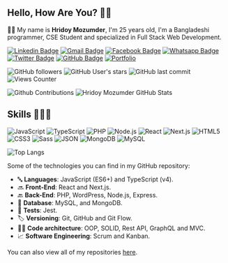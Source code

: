 


## Hello, How Are You? 👋🏻

🧔🏻 My name is **Hridoy Mozumder**, I'm 25 years old, I'm a Bangladeshi programmer, CSE Student and specialized in Full Stack Web Development.

<!-- Social Networks -->
<p align="left">
	<!-- Linkedin -->
	<a href="https://www.linkedin.com/in/hrrarya/" target="_black"><img alt="Linkedin Badge" src="https://img.shields.io/badge/-hrrarya-9644F4?&style=flat&logo=Linkedin&logoColor=white" title="Linkedin Badge" /></a>
	<!-- E-mail -->
	<a href="mailto:hrrarya6@gmail.com" target="_black"><img alt="Gmail Badge" src="https://img.shields.io/badge/-hrrarya6-9644F4?&style=flat&logo=Gmail&logoColor=white" title="Gmail Badge" /></a>
	<!-- Facebook -->
	<a href="https://www.facebook.com/hrrarya" target="_black"><img alt="Facebook Badge" src="https://img.shields.io/badge/- আর্য%20মজুমদার-9644F4?&style=flat&logo=Facebook&logoColor=white&link=https://www.facebook.com/hrrarya" title="Facebook Badge" /></a>
	<!-- Whatsapp -->
	<a href="https://api.whatsapp.com/send?phone=+8801777488806&text=Hi, How are you Hridoy?&source=&data=&app_absent=" target="_black"><img alt="Whatsapp Badge" src="https://img.shields.io/badge/-Hridoy%20Mozumder-9644F4?&style=flat&logo=Whatsapp&logoColor=white" title="Whatsapp Badge" /></a>
	<!-- Twitter -->
	<a href="https://twitter.com/hrrarya" target="_black"><img alt="Twitter Badge" src="https://img.shields.io/badge/-hrrarya-9644F4?fff&style=flat&logo=twitter&logoColor=fff" title="Twitter Badge" /></a>
	<!-- Github -->
	<a href="https://github.com/hrrarya" target="_black"><img alt="GitHub Badge" src="https://img.shields.io/badge/-hrrarya-9644F4?fff&style=flat&logo=github&logoColor=white" title="GitHub Badge" /></a>
	<!-- Portfolio -->
	<a href="https://vsportfolio.vercel.app" target="_black"><img alt="Portfolio" src="https://img.shields.io/badge/hrrarya-Portfolio-9644F4?style=flat&color=9644F4" title="Portfolio" /></a>
</p>



<!-- Info repo -->

![GitHub followers](https://img.shields.io/github/followers/hrrarya?style=flat&color=9644F4)
![GitHub User's stars](https://img.shields.io/github/stars/hrrarya?style=flat&color=9644F4)
![GitHub last commit](https://img.shields.io/github/last-commit/hrrarya/hrrarya?style=flat&color=9644F4)
![Views Counter](https://komarev.com/ghpvc/?username=hrrarya&color=blueviolet)

<!-- GitHub Stats -->

<img alt="Github Contributions" src="https://github-readme-streak-stats.herokuapp.com/?user=hrrarya&theme=black-ice&hide_border=true" title="Github Contributions"/>

<img alt="Hridoy Mozumder GitHub Stats" src="https://github-readme-stats.vercel.app/api?username=hrrarya&theme=midnight-purple&show_icons=true&hide_border=true" title="Hridoy Mozumder GitHub Stats"/>

<!-- Skills -->

## Skills 👨🏻‍💻

<!-- Languages, libs and frameworks -->

![JavaScript](https://img.shields.io/badge/-JavaScript-000?fff&style=flat&logo=javascript&logoColor=9644F4)
![TypeScript](https://img.shields.io/badge/-TypeScript-000?style=flat&logo=typescript&logoColor=9644F4)
![PHP](https://img.shields.io/badge/-PHP-000?style=flat&logo=PHP&logoColor=9644F4)
![Node.js](https://img.shields.io/badge/-Node.js-000?style=flat&logoColor=9644F4&logo=node.js)
![React](https://img.shields.io/badge/-React-000?style=flat&logo=react&logoColor=9644F4)
![Next.js](https://img.shields.io/badge/-Next.js-000?style=flat&logo=next.js&logoColor=9644F4)
![HTML5](https://img.shields.io/badge/-HTML-000?style=flat&logo=HTML5&logoColor=9644F4)
![CSS3](https://img.shields.io/badge/-CSS-000?style=flat&logo=CSS3&logoColor=9644F4)
![Sass](https://img.shields.io/badge/-Sass-000?style=flat&logo=sass&logoColor=9644F4)
![JSON](https://img.shields.io/badge/-JSON-000?style=flat&logo=json&logoColor=9644F4)
![MongoDB](https://img.shields.io/badge/-MongoDB-000?style=flat&logoColor=9644F4&logo=mongodb)
![MySQL](https://img.shields.io/badge/-MySQL-000?style=flat&logoColor=9644F4&logo=mysql)

<img alt="Top Langs" src="https://github-readme-stats.vercel.app/api/top-langs/?username=hrrarya&layout=compact&theme=midnight-purple&hide_border=true" title="Top Langs"/>

Some of the technologies you can find in my GitHub repository:

- 🔤 **Languages**: JavaScript (ES6+) and TypeScript (v4).
- 🔜 **Front-End**: React and Next.js.
- 🔙 **Back-End**: PHP, WordPress, Node.js, Express.
- 🎲 **Database**: MySQL, and MongoDB.
- 🧪 **Tests**: Jest.
- 🏷️ **Versioning**: Git, GitHub and Git Flow.
- 👷🏻 **Code architecture**: OOP, SOLID, Rest API, GraphQL and MVC.
- 📈 **Software Engineering**: Scrum and Kanban.

<!-- Projects -->
You can also view all of my repositories [here](https://github.com/hrrarya?tab=repositories&q=&type=source&language=).
